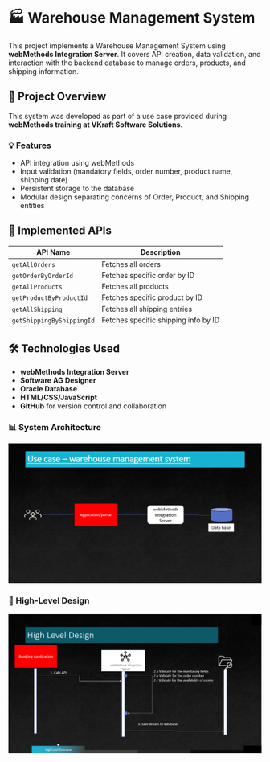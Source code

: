 # 🏭 Warehouse Management System

This project implements a Warehouse Management System using **webMethods Integration Server**. It covers API creation, data validation, and interaction with the backend database to manage orders, products, and shipping information.

## 📌 Project Overview

This system was developed as part of a use case provided during **webMethods training at VKraft Software Solutions**.

### 💡 Features

- API integration using webMethods
- Input validation (mandatory fields, order number, product name, shipping date)
- Persistent storage to the database
- Modular design separating concerns of Order, Product, and Shipping entities

## 🔧 Implemented APIs

| API Name                   | Description                           |
|---------------------------|---------------------------------------|
| `getAllOrders`            | Fetches all orders                    |
| `getOrderByOrderId`       | Fetches specific order by ID          |
| `getAllProducts`          | Fetches all products                  |
| `getProductByProductId`   | Fetches specific product by ID        |
| `getAllShipping`          | Fetches all shipping entries          |
| `getShippingByShippingId`| Fetches specific shipping info by ID  |

## 🛠 Technologies Used

- **webMethods Integration Server**
- **Software AG Designer**
- **Oracle Database**
- **HTML/CSS/JavaScript**
- **GitHub** for version control and collaboration

### 📊 System Architecture
![Use Case Diagram](https://raw.githubusercontent.com/omaherrao25/Warehouse-Management-System/main/screenshots/usecase-diagram.png)

### 🧠 High-Level Design
![High Level Design](https://raw.githubusercontent.com/omaherrao25/Warehouse-Management-System/main/screenshots/highlevel-design.png)
